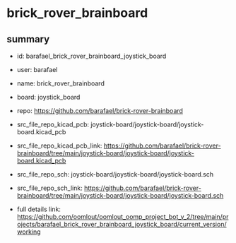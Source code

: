 # brick_rover_brainboard
 
## summary 
* id: barafael_brick_rover_brainboard_joystick_board
* user: barafael
* name: brick_rover_brainboard
* board: joystick_board
* repo: https://github.com/barafael/brick-rover-brainboard
* src_file_repo_kicad_pcb: joystick-board/joystick-board/joystick-board.kicad_pcb
* src_file_repo_kicad_pcb_link: https://github.com/barafael/brick-rover-brainboard/tree/main/joystick-board/joystick-board/joystick-board.kicad_pcb


* src_file_repo_sch: joystick-board/joystick-board/joystick-board.sch
* src_file_repo_sch_link: https://github.com/barafael/brick-rover-brainboard/tree/main/joystick-board/joystick-board/joystick-board.sch
* full details link: https://github.com/oomlout/oomlout_oomp_project_bot_v_2/tree/main/projects/barafael_brick_rover_brainboard_joystick_board/current_version/working  






